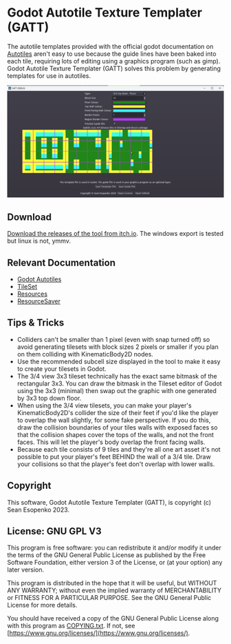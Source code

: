 # Godot Autotile Texture Templater (GATT)

The autotile templates provided with the official godot documentation on [Autotiles](https://docs.godotengine.org/en/stable/tutorials/2d/using_tilemaps.html#autotiles) aren't easy to use because the guide lines have been baked into each tile, requiring lots of editing using a graphics program (such as gimp).  Godot Autotile Texture Templater (GATT) solves this problem by generating templates for use in autotiles.

![screenshot](img/screenshot.png)

## Download

[Download the releases of the tool from itch.io](https://sesopenko.itch.io/gatt). The windows export is tested but linux is not, ymmv.

## Relevant Documentation

* [Godot Autotiles](https://docs.godotengine.org/en/stable/tutorials/2d/using_tilemaps.html#autotiles)
* [TileSet](https://docs.godotengine.org/en/stable/classes/class_tileset.html)
* [Resources](https://docs.godotengine.org/en/stable/tutorials/scripting/resources.html)
* [ResourceSaver](https://docs.godotengine.org/en/stable/classes/class_resourcesaver.html)

## Tips & Tricks

* Colliders can't be smaller than 1 pixel (even with snap turned off) so avoid generating tilesets with block sizes 2 pixels or smaller if you plan on them colliding with KinematicBody2D nodes.
* Use the recommended subcell size displayed in the tool to make it easy to create your tilesets in Godot.
* The 3/4 view 3x3 tileset technically has the exact same bitmask of the rectangular 3x3.  You can draw the bitmask in the Tileset editor of Godot using the 3x3 (minimal) then swap out the graphic with one generated by 3x3 top down floor.
* When using the 3/4 view tilesets, you can make your player's KinematicBody2D's collider the size of their feet if you'd like the player to overlap the wall slightly, for some fake perspective.  If you do this, draw the collision boundaries of your tiles walls with exposed faces so that the collision shapes cover the tops of the walls, and not the front faces.  This will let the player's body overlap the front facing walls.
* Because each tile consists of 9 tiles and they're all one art asset it's not possible to put your player's feet BEHIND the wall of a 3/4 tile.  Draw your collisions so that the player's feet don't overlap with lower walls.

## Copyright

This software, Godot Autotile Texture Templater (GATT), is copyright (c) Sean Esopenko 2023.

## License: GNU GPL V3


This program is free software: you can redistribute it and/or modify it under the terms of the GNU General Public License as published by the Free Software Foundation, either version 3 of the License, or (at your option) any later version.

This program is distributed in the hope that it will be useful, but WITHOUT ANY WARRANTY; without even the implied warranty of MERCHANTABILITY or FITNESS FOR A PARTICULAR PURPOSE. See the GNU General Public License for more details.

You should have received a copy of the GNU General Public License along with this program as [COPYING.txt](./COPYING.txt). If not, see [https://www.gnu.org/licenses/](https://www.gnu.org/licenses/). 
